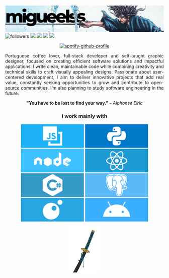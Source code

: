 <img src="./bannergh.png"><br>
<span>
  <img alt="followers" title="Follow me on Github" src="https://img.shields.io/badge/FOLLOW-4-02A9FF?logo=github&logoColor=white&style=for-the-badge&labelColor=0288D1"/>
  <a href="https://open.spotify.com/user/31r4nfefefbycx4yso5ybfycwvqq?si=113bb25022224262"><img src="https://img.shields.io/badge/Spotify-1ED760?style=for-the-badge&logo=spotify&logoColor=white"/></a>
  <img src="https://img.shields.io/badge/steam-%23000000.svg?style=for-the-badge&logo=steam&logoColor=white"/>
  <img src="https://img.shields.io/badge/AniList-02A9FF?logo=anilist&logoColor=white&labelColor=02A9FF&style=for-the-badge"/>
  <img src="https://img.shields.io/badge/Buy%20Me%20a%20Coffee-ffdd00?style=for-the-badge&logo=buy-me-a-coffee&logoColor=black"/>
</span>
<p align="center"><a href="https://spotify-github-profile.kittinanx.com/api/view?uid=31r4nfefefbycx4yso5ybfycwvqq&redirect=true">
  <img src="https://spotify-github-profile.kittinanx.com/api/view?uid=31r4nfefefbycx4yso5ybfycwvqq&cover_image=true&theme=novatorem&show_offline=false&background_color=121212&interchange=false&bar_color=3d91ff&bar_color_cover=false" alt="spotify-github-profile">
</a></p>
<p align="justify">Portuguese coffee lover, full-stack developer and self-taught graphic designer, focused on creating efficient software solutions and impactful applications. I write clean, maintainable code while combining creativity and technical skills to craft visually appealing designs. Passionate about user-centered development, I aim to deliver innovative projects that add real value, constantly seeking opportunities to grow and contribute to open-source communities. I’m also planning to study software engineering in the future.</p>
<p align="center"><b>"You have to be lost to find your way."</b> – <i>Alphonse Elric</i></p>
<h3 align="center">I work mainly with</h3>
<p align='center'>
<img src="./images/js.png"> <img src="./images/python.png"> <img src="./images/nodejs.png"> <img src="./images/react.png"> <img src="./images/cst.png"> <img src="./images/postgres.png"> <img src="./images/lua.png"> <img src="./images/androidmobile.png">
<p>
<p align="center"><img height="20%" width="20%" src="images/katanagif.gif"></p><br>

